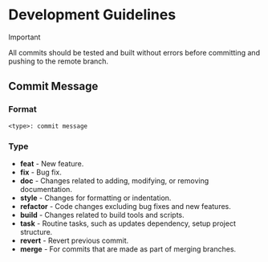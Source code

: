 # Development Guidelines

> [!IMPORTANT] 
> All commits should be tested and built without errors before committing and pushing to the remote branch.  

## Commit Message

### Format
```
<type>: commit message
```

### Type
- **feat** - New feature.
- **fix** - Bug fix.
- **doc** - Changes related to adding, modifying, or removing documentation.
- **style** - Changes for formatting or indentation.
- **refactor** - Code changes excluding bug fixes and new features.
- **build** - Changes related to build tools and scripts.
- **task** - Routine tasks, such as updates dependency, setup project structure.
- **revert** - Revert previous commit.
- **merge** - For commits that are made as part of merging branches.
